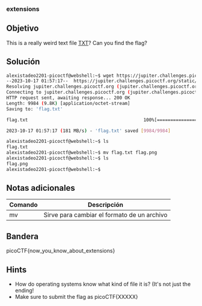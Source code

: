 ### extensions
## Objetivo

This is a really weird text file [TXT](https://jupiter.challenges.picoctf.org/static/e7e5d188621ee705ceeb0452525412ef/flag.txt)? Can you find the flag?
## Solución
```bash
alexistadeo2201-picoctf@webshell:~$ wget https://jupiter.challenges.picoctf.org/static/e7e5d188621ee705ceeb0452525412ef/flag.txt
--2023-10-17 01:57:17--  https://jupiter.challenges.picoctf.org/static/e7e5d188621ee705ceeb0452525412ef/flag.txt
Resolving jupiter.challenges.picoctf.org (jupiter.challenges.picoctf.org)... 3.131.60.8
Connecting to jupiter.challenges.picoctf.org (jupiter.challenges.picoctf.org)|3.131.60.8|:443... connected.
HTTP request sent, awaiting response... 200 OK
Length: 9984 (9.8K) [application/octet-stream]
Saving to: 'flag.txt'

flag.txt                                           100%[==============================================================================================================>]   9.75K  --.-KB/s    in 0s      

2023-10-17 01:57:17 (181 MB/s) - 'flag.txt' saved [9984/9984]

alexistadeo2201-picoctf@webshell:~$ ls
flag.txt
alexistadeo2201-picoctf@webshell:~$ mv flag.txt flag.png 
alexistadeo2201-picoctf@webshell:~$ ls
flag.png
alexistadeo2201-picoctf@webshell:~$ 
```
## Notas adicionales

| Comando | Descripción |
|-----------|-----------|
| mv | Sirve para cambiar el formato de un archivo|
## Bandera

picoCTF{now_you_know_about_extensions}
## Hints

- How do operating systems know what kind of file it is? (It's not just the ending!
- Make sure to submit the flag as picoCTF{XXXXX}